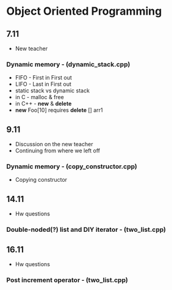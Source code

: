 # Object Oriented Programming

## 7.11
* New teacher
### Dynamic memory - (dynamic_stack.cpp)
* FIFO - First in First out
* LIFO - Last in First out
* static stack vs dynamic stack
* in C - malloc & free
* in C++ - **new** & **delete**
* **new** Foo[10] requires **delete** [] arr1

## 9.11 
* Discussion on the new teacher
* Continuing from where we left off
### Dynamic memory - (copy_constructor.cpp)
* Copying constructor

## 14.11
* Hw questions
### Double-noded(?) list and DIY iterator - (two_list.cpp)

## 16.11
* Hw questions
### Post increment operator - (two_list.cpp)

